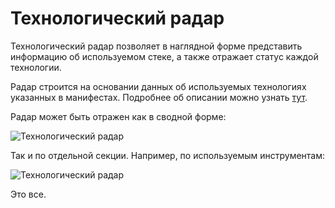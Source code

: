 # Технологический радар

Технологический радар позволяет в наглядной форме представить информацию об используемом стеке, а также 
отражает статус каждой технологии.

Радар строится на основании данных об используемых технологиях указанных в манифестах. Подробнее об описании
можно узнать [тут](/docs/dochub.technologies).

Радар может быть отражен как в сводной форме:

![Технологический радар](@radar)

Так и по отдельной секции. Например, по используемым инструментам:

![Технологический радар](@radar/tools)


Это все.



